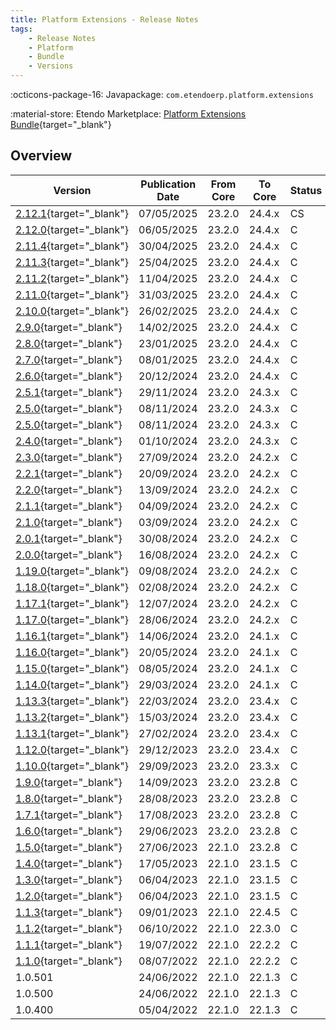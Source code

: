 ```yaml
---
title: Platform Extensions - Release Notes
tags:
    - Release Notes
    - Platform
    - Bundle
    - Versions
---
```

:octicons-package-16: Javapackage: `com.etendoerp.platform.extensions`

:material-store: Etendo Marketplace:  [Platform Extensions Bundle](https://marketplace.etendo.cloud/#/product-details?module=5AE4A287F2584210876230321FBEE614){target="_blank"}

## Overview

| Version | Publication Date | From Core | To Core | Status | GitHub |
| --- | --- | --- | --- | --- | :---: |
| [2.12.1](https://github.com/etendosoftware/com.etendoerp.platform.extensions/releases/tag/2.12.1){target="_blank"} | 07/05/2025 | 23.2.0 | 24.4.x | CS | :white_check_mark: |
| [2.12.0](https://github.com/etendosoftware/com.etendoerp.platform.extensions/releases/tag/2.12.0){target="_blank"} | 06/05/2025 | 23.2.0 | 24.4.x | C | :white_check_mark: |
| [2.11.4](https://github.com/etendosoftware/com.etendoerp.platform.extensions/releases/tag/2.11.4){target="_blank"} | 30/04/2025 | 23.2.0 | 24.4.x | C | :white_check_mark: |
| [2.11.3](https://github.com/etendosoftware/com.etendoerp.platform.extensions/releases/tag/2.11.3){target="_blank"} | 25/04/2025 | 23.2.0 | 24.4.x | C | :white_check_mark: |
| [2.11.2](https://github.com/etendosoftware/com.etendoerp.platform.extensions/releases/tag/2.11.2){target="_blank"} | 11/04/2025 | 23.2.0 | 24.4.x | C | :white_check_mark: |
| [2.11.0](https://github.com/etendosoftware/com.etendoerp.platform.extensions/releases/tag/2.11.0){target="_blank"} | 31/03/2025 | 23.2.0 | 24.4.x | C | :white_check_mark: |
| [2.10.0](https://github.com/etendosoftware/com.etendoerp.platform.extensions/releases/tag/2.10.0){target="_blank"} | 26/02/2025 | 23.2.0 | 24.4.x | C | :white_check_mark: |
| [2.9.0](https://github.com/etendosoftware/com.etendoerp.platform.extensions/releases/tag/2.9.0){target="_blank"} | 14/02/2025 | 23.2.0 | 24.4.x | C | :white_check_mark: |
| [2.8.0](https://github.com/etendosoftware/com.etendoerp.platform.extensions/releases/tag/2.8.0){target="_blank"} | 23/01/2025 | 23.2.0 | 24.4.x | C | :white_check_mark: |
| [2.7.0](https://github.com/etendosoftware/com.etendoerp.platform.extensions/releases/tag/2.7.0){target="_blank"} | 08/01/2025 | 23.2.0 | 24.4.x | C | :white_check_mark: |
| [2.6.0](https://github.com/etendosoftware/com.etendoerp.platform.extensions/releases/tag/2.6.0){target="_blank"} | 20/12/2024 | 23.2.0 | 24.4.x | C | :white_check_mark: |
| [2.5.1](https://github.com/etendosoftware/com.etendoerp.platform.extensions/releases/tag/2.5.1){target="_blank"} | 29/11/2024 | 23.2.0 | 24.3.x | C | :white_check_mark: |
| [2.5.0](https://github.com/etendosoftware/com.etendoerp.platform.extensions/releases/tag/2.5.0){target="_blank"} | 08/11/2024 | 23.2.0 | 24.3.x | C | :white_check_mark: |
| [2.5.0](https://github.com/etendosoftware/com.etendoerp.platform.extensions/releases/tag/2.5.0){target="_blank"} | 08/11/2024 | 23.2.0 | 24.3.x | C | :white_check_mark: |
| [2.4.0](https://github.com/etendosoftware/com.etendoerp.platform.extensions/releases/tag/2.4.0){target="_blank"} | 01/10/2024 | 23.2.0 | 24.3.x | C | :white_check_mark: |
| [2.3.0](https://github.com/etendosoftware/com.etendoerp.platform.extensions/releases/tag/2.3.0){target="_blank"} | 27/09/2024 | 23.2.0 | 24.2.x | C | :white_check_mark: |
| [2.2.1](https://github.com/etendosoftware/com.etendoerp.platform.extensions/releases/tag/2.2.1){target="_blank"} | 20/09/2024 | 23.2.0 | 24.2.x | C | :white_check_mark: |
| [2.2.0](https://github.com/etendosoftware/com.etendoerp.platform.extensions/releases/tag/2.2.0){target="_blank"} | 13/09/2024 | 23.2.0 | 24.2.x | C | :white_check_mark: |
| [2.1.1](https://github.com/etendosoftware/com.etendoerp.platform.extensions/releases/tag/2.1.1){target="_blank"} | 04/09/2024 | 23.2.0 | 24.2.x | C | :white_check_mark: |
| [2.1.0](https://github.com/etendosoftware/com.etendoerp.platform.extensions/releases/tag/2.1.0){target="_blank"} | 03/09/2024 | 23.2.0 | 24.2.x | C | :white_check_mark: |
| [2.0.1](https://github.com/etendosoftware/com.etendoerp.platform.extensions/releases/tag/2.0.1){target="_blank"} | 30/08/2024 | 23.2.0 | 24.2.x | C | :white_check_mark: |
| [2.0.0](https://github.com/etendosoftware/com.etendoerp.platform.extensions/releases/tag/2.0.0){target="_blank"} | 16/08/2024 | 23.2.0 | 24.2.x | C | :white_check_mark: |
| [1.19.0](https://github.com/etendosoftware/com.etendoerp.platform.extensions/releases/tag/1.19.0){target="_blank"} | 09/08/2024 | 23.2.0 | 24.2.x | C | :white_check_mark: |
| [1.18.0](https://github.com/etendosoftware/com.etendoerp.platform.extensions/releases/tag/1.18.0){target="_blank"} | 02/08/2024 | 23.2.0 | 24.2.x | C | :white_check_mark: |
| [1.17.1](https://github.com/etendosoftware/com.etendoerp.platform.extensions/releases/tag/1.17.1){target="_blank"} | 12/07/2024 | 23.2.0 | 24.2.x | C | :white_check_mark: |
| [1.17.0](https://github.com/etendosoftware/com.etendoerp.platform.extensions/releases/tag/1.17.0){target="_blank"} | 28/06/2024 | 23.2.0 | 24.2.x | C | :white_check_mark: |
| [1.16.1](https://github.com/etendosoftware/com.etendoerp.platform.extensions/releases/tag/1.16.1){target="_blank"} | 14/06/2024 | 23.2.0 | 24.1.x | C | :white_check_mark: |
| [1.16.0](https://github.com/etendosoftware/com.etendoerp.platform.extensions/releases/tag/1.16.0){target="_blank"} | 20/05/2024 | 23.2.0 | 24.1.x | C | :white_check_mark: |
| [1.15.0](https://github.com/etendosoftware/com.etendoerp.platform.extensions/releases/tag/1.15.0){target="_blank"} | 08/05/2024 | 23.2.0 | 24.1.x | C | :white_check_mark: |
| [1.14.0](https://github.com/etendosoftware/com.etendoerp.platform.extensions/releases/tag/1.14.0){target="_blank"} | 29/03/2024 | 23.2.0 | 24.1.x | C | :white_check_mark: |
| [1.13.3](https://github.com/etendosoftware/com.etendoerp.platform.extensions/releases/tag/1.13.3){target="_blank"} | 22/03/2024 | 23.2.0 | 23.4.x | C | :white_check_mark: |
| [1.13.2](https://github.com/etendosoftware/com.etendoerp.platform.extensions/releases/tag/1.13.2){target="_blank"} | 15/03/2024 | 23.2.0 | 23.4.x | C | :white_check_mark: |
| [1.13.1](https://github.com/etendosoftware/com.etendoerp.platform.extensions/releases/tag/1.13.1){target="_blank"} | 27/02/2024 | 23.2.0 | 23.4.x | C | :white_check_mark: |
| [1.12.0](https://github.com/etendosoftware/com.etendoerp.platform.extensions/releases/tag/1.12.0){target="_blank"} | 29/12/2023 | 23.2.0 | 23.4.x | C | :white_check_mark: |
| [1.10.0](https://github.com/etendosoftware/com.etendoerp.platform.extensions/releases/tag/1.10.0){target="_blank"} | 29/09/2023 | 23.2.0 | 23.3.x | C | :white_check_mark: |
| [1.9.0](https://github.com/etendosoftware/com.etendoerp.platform.extensions/releases/tag/1.9.0){target="_blank"} | 14/09/2023 | 23.2.0 | 23.2.8 | C | :white_check_mark: |
| [1.8.0](https://github.com/etendosoftware/com.etendoerp.platform.extensions/releases/tag/1.8.0){target="_blank"} | 28/08/2023 | 23.2.0 | 23.2.8 | C | :white_check_mark: |
| [1.7.1](https://github.com/etendosoftware/com.etendoerp.platform.extensions/releases/tag/1.7.1){target="_blank"} | 17/08/2023 | 23.2.0 | 23.2.8 | C | :white_check_mark: |
| [1.6.0](https://github.com/etendosoftware/com.etendoerp.platform.extensions/releases/tag/1.6.0){target="_blank"} | 29/06/2023 | 23.2.0 | 23.2.8 | C | :white_check_mark: |
| [1.5.0](https://github.com/etendosoftware/com.etendoerp.platform.extensions/releases/tag/1.5.0){target="_blank"} | 27/06/2023 | 22.1.0 | 23.2.8 | C | :white_check_mark: |
| [1.4.0](https://github.com/etendosoftware/com.etendoerp.platform.extensions/releases/tag/1.4.0){target="_blank"} | 17/05/2023 | 22.1.0 | 23.1.5 | C | :white_check_mark: |
| [1.3.0](https://github.com/etendosoftware/com.etendoerp.platform.extensions/releases/tag/1.3.0){target="_blank"} | 06/04/2023 | 22.1.0 | 23.1.5 | C | |
| [1.2.0](https://github.com/etendosoftware/com.etendoerp.platform.extensions/releases/tag/1.2.0){target="_blank"} | 06/04/2023	| 22.1.0 | 23.1.5 | C | |
| [1.1.3](https://github.com/etendosoftware/com.etendoerp.platform.extensions/releases/tag/1.1.3){target="_blank"} 	|09/01/2023	| 22.1.0 | 22.4.5 | C | |
| [1.1.2](https://github.com/etendosoftware/com.etendoerp.platform.extensions/releases/tag/v1.1.2){target="_blank"} | 06/10/2022 | 22.1.0 | 22.3.0 | C | |
| [1.1.1](https://github.com/etendosoftware/com.etendoerp.platform.extensions/releases/tag/1.1.1){target="_blank"} | 19/07/2022	| 22.1.0 | 22.2.2 | C | |
| [1.1.0](https://github.com/etendosoftware/com.etendoerp.platform.extensions/releases/tag/v1.1.0){target="_blank"} | 08/07/2022	| 22.1.0 | 22.2.2 | C | |
| 1.0.501 | 24/06/2022 | 22.1.0 | 22.1.3 | C | |
| 1.0.500 | 24/06/2022 | 22.1.0 | 22.1.3 | C | |
| 1.0.400 | 05/04/2022 | 22.1.0 | 22.1.3 | C | |